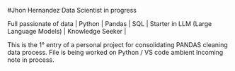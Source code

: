 #Jhon Hernandez
Data Scientist in progress

Full passionate of data | Python | Pandas | SQL | Starter in LLM (Large Language Models) | Knowledge Seeker |

This is the 1° entry of a personal project for consolidating PANDAS cleaning data process.
File is being worked on Python / VS code ambient
Incoming note in process. 
